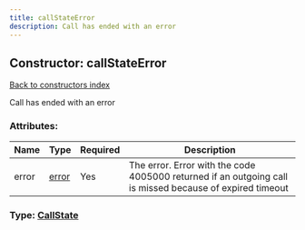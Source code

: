 ```yaml
---
title: callStateError
description: Call has ended with an error
---
```

## Constructor: callStateError  
[Back to constructors index](index.md)



Call has ended with an error

### Attributes:

| Name     |    Type       | Required | Description |
|----------|---------------|----------|-------------|
|error|[error](../constructors/error.md) | Yes|The error. Error with the code 4005000 returned if an outgoing call is missed because of expired timeout|



### Type: [CallState](../types/CallState.md)



